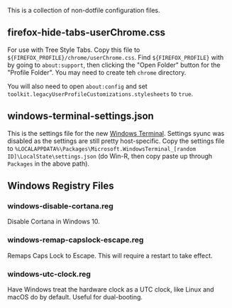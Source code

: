 This is a collection of non-dotfile configuration files.

## firefox-hide-tabs-userChrome.css

For use with Tree Style Tabs. Copy this file to
`${FIREFOX_PROFILE}/chrome/userChrome.css`. Find `${FIREFOX_PROFILE}` with by
going to `about:support`, then clicking the "Open Folder" button for the
"Profile Folder". You may need to create teh `chrome` directory.

You will also need to open `about:config` and set
`toolkit.legacyUserProfileCustomizations.stylesheets` to `true`.

## windows-terminal-settings.json

This is the settings file for the new [Windows Terminal][win-terminal].
Settings syunc was disabled as the settings are still pretty host-specific.
Copy the settings file to
`%LOCALAPPDATA%\Packages\Microsoft.WindowsTerminal_[random ID]\LocalState\settings.json`
(do Win-R, then copy paste up through `Packages` in the above path).

[win-terminal]: https://github.com/microsoft/terminal

## Windows Registry Files

### windows-disable-cortana.reg
Disable Cortana in Windows 10.

### windows-remap-capslock-escape.reg
Remaps Caps Lock to Escape. This will require a restart to take effect.

### windows-utc-clock.reg
Have Windows treat the hardware clock as a UTC clock, like Linux and macOS do by
default. Useful for dual-booting.